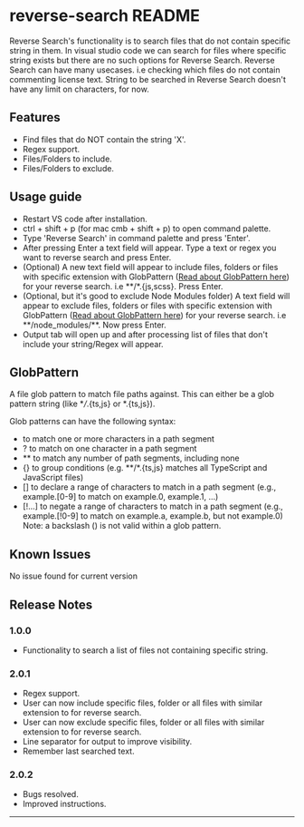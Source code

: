 # reverse-search README

Reverse Search's functionality is to search files that do not contain specific string in them. In visual studio code we can search for files where specific string exists but there are no such options for Reverse Search.
Reverse Search can have many usecases. i.e checking which files do not contain commenting license text.
String to be searched in Reverse Search doesn't have any limit on characters, for now.

## Features

- Find files that do NOT contain the string 'X'.
- Regex support.
- Files/Folders to include.
- Files/Folders to exclude.

## Usage guide

- Restart VS code after installation.
- ctrl + shift + p (for mac cmb + shift + p) to open command palette.
- Type 'Reverse Search' in command palette and press 'Enter'.
- After pressing Enter a text field will appear. Type a text or regex you want to reverse search and press Enter.
- (Optional) A new text field will appear to include files, folders or files with specific extension with GlobPattern ([Read about GlobPattern here](#globpattern)) for your reverse search. i.e \*\*/\*.{js,scss}. Press Enter.
- (Optional, but it's good to exclude Node Modules folder) A text field will appear to exclude files, folders or files with specific extension with GlobPattern ([Read about GlobPattern here](#globpattern)) for your reverse search. i.e \*\*/node_modules/\*\*. Now press Enter.
- Output tab will open up and after processing list of files that don't include your string/Regex will appear.

## GlobPattern

A file glob pattern to match file paths against. This can either be a glob pattern string (like \*_/_.{ts,js} or \*.{ts,js}).

Glob patterns can have the following syntax:

- to match one or more characters in a path segment
- ? to match on one character in a path segment
- ** to match any number of path segments, including none
- {} to group conditions (e.g. **/\*.{ts,js} matches all TypeScript and JavaScript files)
- [] to declare a range of characters to match in a path segment (e.g., example.[0-9] to match on example.0, example.1, …)
- [!...] to negate a range of characters to match in a path segment (e.g., example.[!0-9] to match on example.a, example.b, but not example.0)
  Note: a backslash (\) is not valid within a glob pattern.

## Known Issues

No issue found for current version

## Release Notes

### 1.0.0

- Functionality to search a list of files not containing specific string.

### 2.0.1

- Regex support.
- User can now include specific files, folder or all files with similar extension to for reverse search.
- User can now exclude specific files, folder or all files with similar extension to for reverse search.
- Line separator for output to improve visibility.
- Remember last searched text.

### 2.0.2

- Bugs resolved.
- Improved instructions.

---
